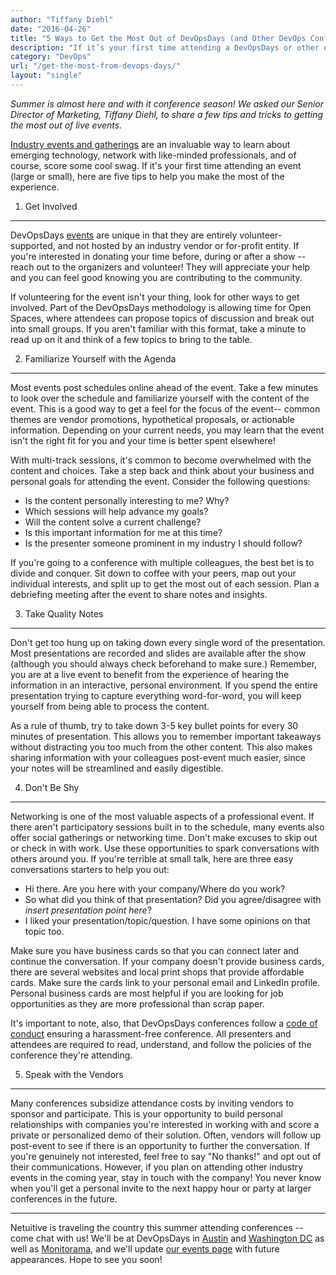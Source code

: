 ```yaml
---
author: "Tiffany Diehl"
date: "2016-04-26"
title: "5 Ways to Get the Most Out of DevOpsDays (and Other DevOps Conferences)"
description: "If it’s your first time attending a DevOpsDays or other event (large or small), here are five tips to help you make the most of the experience."
category: "DevOps"
url: "/get-the-most-from-devops-days/"
layout: "single"
---
```

*Summer is almost here and with it conference season! We asked our Senior Director of Marketing, Tiffany Diehl, to share a few tips and tricks to getting the most out of live events.*

[Industry events and gatherings](/2016-devops-events) are an invaluable way to learn about emerging technology, network with like-minded professionals, and of course, score some cool swag. If it's your first time attending an event (large or small), here are five tips to help you make the most of the experience.

1) Get Involved
---------------

DevOpsDays [events](https://www.devopsdays.org) are unique in that they are entirely volunteer-supported, and not hosted by an industry vendor or for-profit entity. If you're interested in donating your time before, during or after a show -- reach out to the organizers and volunteer! They will appreciate your help and you can feel good knowing you are contributing to the community.

If volunteering for the event isn't your thing, look for other ways to get involved. Part of the DevOpsDays methodology is allowing time for Open Spaces, where attendees can propose topics of discussion and break out into small groups. If you aren't familiar with this format, take a minute to read up on it and think of a few topics to bring to the table.

2) Familiarize Yourself with the Agenda
---------------------------------------

Most events post schedules online ahead of the event. Take a few minutes to look over the schedule and familiarize yourself with the content of the event. This is a good way to get a feel for the focus of the event-- common themes are vendor promotions, hypothetical proposals, or actionable information. Depending on your current needs, you may learn that the event isn't the right fit for you and your time is better spent elsewhere!

With multi-track sessions, it's common to become overwhelmed with the content and choices. Take a step back and think about your business and personal goals for attending the event. Consider the following questions:

-   Is the content personally interesting to me? Why?
-   Which sessions will help advance my goals?
-   Will the content solve a current challenge?
-   Is this important information for me at this time?
-   Is the presenter someone prominent in my industry I should follow?

If you're going to a conference with multiple colleagues, the best bet is to divide and conquer. Sit down to coffee with your peers, map out your individual interests, and split up to get the most out of each session. Plan a debriefing meeting after the event to share notes and insights.

3) Take Quality Notes
---------------------

Don't get too hung up on taking down every single word of the presentation. Most presentations are recorded and slides are available after the show (although you should always check beforehand to make sure.) Remember, you are at a live event to benefit from the experience of hearing the information in an interactive, personal environment. If you spend the entire presentation trying to capture everything word-for-word, you will keep yourself from being able to process the content.

As a rule of thumb, try to take down 3-5 key bullet points for every 30 minutes of presentation. This allows you to remember important takeaways without distracting you too much from the other content. This also makes sharing information with your colleagues post-event much easier, since your notes will be streamlined and easily digestible.

4) Don't Be Shy
---------------

Networking is one of the most valuable aspects of a professional event. If there aren't participatory sessions built in to the schedule, many events also offer social gatherings or networking time. Don't make excuses to skip out or check in with work. Use these opportunities to spark conversations with others around you. If you're terrible at small talk, here are three easy conversations starters to help you out:

-   Hi there. Are you here with your company/Where do you work?
-   So what did you think of that presentation? Did you agree/disagree with *insert presentation point here*?
-   I liked your presentation/topic/question. I have some opinions on that topic too.

Make sure you have business cards so that you can connect later and continue the conversation. If your company doesn't provide business cards, there are several websites and local print shops that provide affordable cards. Make sure the cards link to your personal email and LinkedIn profile. Personal business cards are most helpful if you are looking for job opportunities as they are more professional than scrap paper.

It's important to note, also, that DevOpsDays conferences follow a [code of conduct](http://www.devopsdaysaustin.com/#conduct) ensuring a harassment-free conference. All presenters and attendees are required to read, understand, and follow the policies of the conference they're attending.

5) Speak with the Vendors
-------------------------

Many conferences subsidize attendance costs by inviting vendors to sponsor and participate. This is your opportunity to build personal relationships with companies you're interested in working with and score a private or personalized demo of their solution. Often, vendors will follow up post-event to see if there is an opportunity to further the conversation. If you're genuinely not interested, feel free to say "No thanks!" and opt out of their communications. However, if you plan on attending other industry events in the coming year, stay in touch with the company! You never know when you'll get a personal invite to the next happy hour or party at larger conferences in the future.

* * * * *

Netuitive is traveling the country this summer attending conferences -- come chat with us! We'll be at DevOpsDays in [Austin](http://www.devopsdaysaustin.com/) and [Washington DC](https://www.devopsdays.org/events/2016-washington-dc/) as well as [Monitorama](http://monitorama.com/), and we'll update [our events page](/2016-devops-events) with future appearances. Hope to see you soon!
